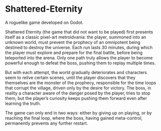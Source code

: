 # Shattered-Eternity
A roguelike game developed on Godot.

Shattered Eternity (the game that did not want to be played) first presents itself as a classic pixel-art metroidvania: the player, summoned into an unknown world, must prevent the prophecy of an omnipotent being destined to destroy the universe. Each run lasts 30 minutes, during which the player must explore and prepare for the final battle, before being teleported into the arena. Only one path truly allows the player to become powerful enough to defeat the boss, pushing them to replay multiple times.

But with each attempt, the world gradually deteriorates and characters seem to relive certain scenes, until the player discovers that they themselves are the monster of the prophecy, responsible for the time loops that corrupt the village, driven only by the desire for victory. The boss, in reality a character aware of the danger posed by the player, tries to stop them, but the player’s curiosity keeps pushing them forward even after learning the truth.

The game can only end in two ways: either by giving up on playing, or by reaching the final loop, where the boss, having gained meta-control, permanently prevents any further restart.
